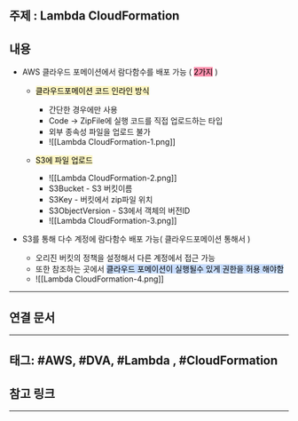 

## 주제 :  Lambda CloudFormation



## 내용 


- AWS 클라우드 포메이션에서 람다함수를 배포 가능 (	<mark style="background: #FF5582A6;">2가지</mark>  )
	- <mark style="background: #FFF3A3A6;">클라우드포메이션 코드 인라인 방식</mark>
		- 간단한 경우에만 사용
		- Code -> ZipFile에 실행 코드를 직접 업로드하는 타입 
		- 외부 종속성 파일을 업로드 불가
		- ![[Lambda CloudFormation-1.png]]




	- <mark style="background: #FFF3A3A6;">S3에 파일 업로드</mark>
		- ![[Lambda CloudFormation-2.png]]
		- S3Bucket - S3 버킷이름
		- S3Key - 버킷에서 zip파일 위치
		- S3ObjectVersion - S3에서 객체의 버전ID
		- ![[Lambda CloudFormation-3.png]]





- S3를 통해 다수 계정에 람다함수 배포 가능( 클라우드포메이션 통해서 )
	- 오리진 버킷의 정책을 설정해서 다른 계정에서 접근 가능
	- 또한 참조하는 곳에서 <mark style="background: #ADCCFFA6;">클라우드 포메이션이 실행될수 있게 권한을 허용 해야함</mark>
	- ![[Lambda CloudFormation-4.png]]




----


## 연결 문서







---

## 태그: #AWS, #DVA, #Lambda , #CloudFormation






## 참고 링크




---
